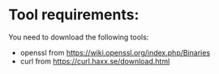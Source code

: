 # Tool requirements:

You need to download the following tools:
 - openssl from https://wiki.openssl.org/index.php/Binaries
 - curl from https://curl.haxx.se/download.html